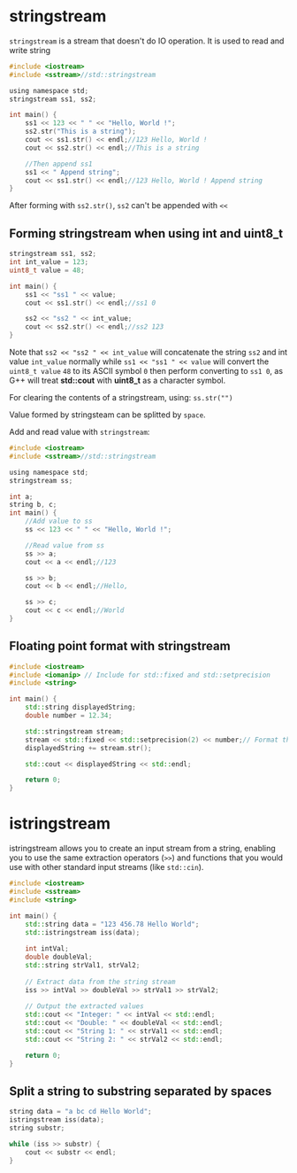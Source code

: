 # stringstream

``stringstream`` is a stream that doesn't do IO operation. It is used to read and write string

```c
#include <iostream>
#include <sstream>//std::stringstream

using namespace std;
stringstream ss1, ss2;

int main() {
    ss1 << 123 << " " << "Hello, World !";
    ss2.str("This is a string");
    cout << ss1.str() << endl;//123 Hello, World !
    cout << ss2.str() << endl;//This is a string

    //Then append ss1
    ss1 << " Append string";
    cout << ss1.str() << endl;//123 Hello, World ! Append string
}
```

After forming with ``ss2.str()``, ``ss2`` can't be appended with ``<<``

## Forming stringstream when using int and uint8_t

```c
stringstream ss1, ss2;
int int_value = 123;
uint8_t value = 48;

int main() {
	ss1 << "ss1 " << value;
	cout << ss1.str() << endl;//ss1 0

	ss2 << "ss2 " << int_value;
	cout << ss2.str() << endl;//ss2 123
}
```

Note that ``ss2 << "ss2 " << int_value`` will concatenate the string ``ss2`` and int value ``int_value`` normally while ``ss1 << "ss1 " << value`` will convert the ``uint8_t value`` ``48`` to its ASCII symbol ``0`` then perform converting to ``ss1 0``, as G++ will treat **std::cout** with **uint8_t** as a character symbol.

For clearing the contents of a stringstream, using: ``ss.str("")``

Value formed by stringsteam can be splitted by ``space``.

Add and read value with ``stringstream``:

```c
#include <iostream>
#include <sstream>//std::stringstream

using namespace std;
stringstream ss;

int a;
string b, c;
int main() {
    //Add value to ss
    ss << 123 << " " << "Hello, World !";

    //Read value from ss
    ss >> a;
    cout << a << endl;//123

    ss >> b;
    cout << b << endl;//Hello,

    ss >> c;
    cout << c << endl;//World
}
```
## Floating point format with stringstream
```cpp
#include <iostream>
#include <iomanip> // Include for std::fixed and std::setprecision
#include <string>

int main() {
    std::string displayedString;
    double number = 12.34;

    std::stringstream stream;
    stream << std::fixed << std::setprecision(2) << number;// Format the number with 2 decimal places
    displayedString += stream.str();

    std::cout << displayedString << std::endl;

    return 0;
}
```
# istringstream
istringstream allows you to create an input stream from a string, enabling you to use the same extraction operators (``>>``) and functions that you would use with other standard input streams (like ``std::cin``).

```cpp
#include <iostream>
#include <sstream>
#include <string>

int main() {
    std::string data = "123 456.78 Hello World";
    std::istringstream iss(data);
    
    int intVal;
    double doubleVal;
    std::string strVal1, strVal2;
    
    // Extract data from the string stream
    iss >> intVal >> doubleVal >> strVal1 >> strVal2;
    
    // Output the extracted values
    std::cout << "Integer: " << intVal << std::endl;
    std::cout << "Double: " << doubleVal << std::endl;
    std::cout << "String 1: " << strVal1 << std::endl;
    std::cout << "String 2: " << strVal2 << std::endl;

    return 0;
}
```
## Split a string to substring separated by spaces
```cpp
string data = "a bc cd Hello World";
istringstream iss(data);
string substr;

while (iss >> substr) { 
	cout << substr << endl;
}
```
